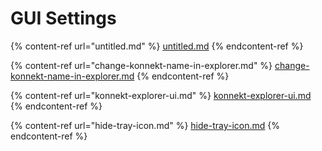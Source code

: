 # GUI Settings

{% content-ref url="untitled.md" %}
[untitled.md](untitled.md)
{% endcontent-ref %}

{% content-ref url="change-konnekt-name-in-explorer.md" %}
[change-konnekt-name-in-explorer.md](change-konnekt-name-in-explorer.md)
{% endcontent-ref %}

{% content-ref url="konnekt-explorer-ui.md" %}
[konnekt-explorer-ui.md](konnekt-explorer-ui.md)
{% endcontent-ref %}

{% content-ref url="hide-tray-icon.md" %}
[hide-tray-icon.md](hide-tray-icon.md)
{% endcontent-ref %}

